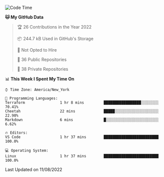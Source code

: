 <!--START_SECTION:waka-->
![Code Time](http://img.shields.io/badge/Code%20Time-63%20hrs%2014%20mins-blue)

**🐱 My GitHub Data** 

> 🏆 26 Contributions in the Year 2022
 > 
> 📦 244.7 kB Used in GitHub's Storage 
 > 
> 🚫 Not Opted to Hire
 > 
> 📜 36 Public Repositories 
 > 
> 🔑 38 Private Repositories  
 > 
📊 **This Week I Spent My Time On** 

```text
⌚︎ Time Zone: America/New_York

💬 Programming Languages: 
Terraform                1 hr 8 mins         █████████████████░░░░░░░░   70.41% 
Cheetah                  22 mins             █████░░░░░░░░░░░░░░░░░░░░   22.98% 
Markdown                 6 mins              █░░░░░░░░░░░░░░░░░░░░░░░░   6.62%

🔥 Editors: 
VS Code                  1 hr 37 mins        █████████████████████████   100.0%

💻 Operating System: 
Linux                    1 hr 37 mins        █████████████████████████   100.0%

```


 Last Updated on 11/08/2022
<!--END_SECTION:waka-->